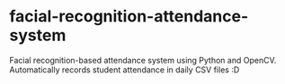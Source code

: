 # facial-recognition-attendance-system
Facial recognition-based attendance system using Python and OpenCV. Automatically records student attendance in daily CSV files :D
